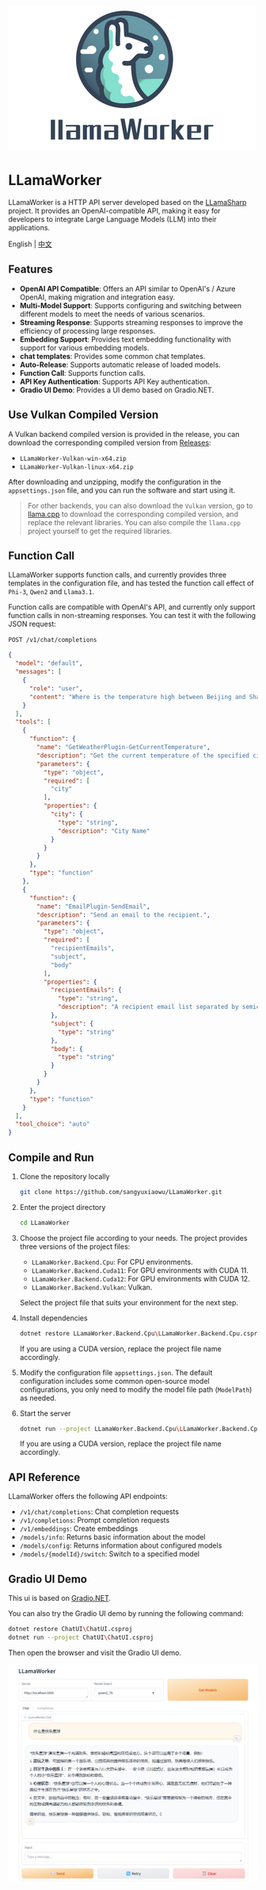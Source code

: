 ![](doc/logo.png)

# LLamaWorker

LLamaWorker is a HTTP API server developed based on the [LLamaSharp](https://github.com/SciSharp/LLamaSharp?wt.mc_id=DT-MVP-5005195) project. It provides an OpenAI-compatible API, making it easy for developers to integrate Large Language Models (LLM) into their applications.

English | [中文](README_CN.md)

## Features

- **OpenAI API Compatible**: Offers an API similar to OpenAI's / Azure OpenAI, making migration and integration easy.
- **Multi-Model Support**: Supports configuring and switching between different models to meet the needs of various scenarios.
- **Streaming Response**: Supports streaming responses to improve the efficiency of processing large responses.
- **Embedding Support**: Provides text embedding functionality with support for various embedding models.
- **chat templates**: Provides some common chat templates.
- **Auto-Release**: Supports automatic release of loaded models.
- **Function Call**: Supports function calls.
- **API Key Authentication**: Supports API Key authentication.
- **Gradio UI Demo**: Provides a UI demo based on Gradio.NET.

## Use Vulkan Compiled Version

A Vulkan backend compiled version is provided in the release, you can download the corresponding compiled version from [Releases](../../releases):

- `LLamaWorker-Vulkan-win-x64.zip`
- `LLamaWorker-Vulkan-linux-x64.zip`

After downloading and unzipping, modify the configuration in the `appsettings.json` file, and you can run the software and start using it.

> For other backends, you can also download the `Vulkan` version, go to [llama.cpp](https://github.com/ggerganov/llama.cpp/releases) to download the corresponding compiled version, and replace the relevant libraries. You can also compile the `llama.cpp` project yourself to get the required libraries.

## Function Call

LLamaWorker supports function calls, and currently provides three templates in the configuration file, and has tested the function call effect of `Phi-3`, `Qwen2` and `Llama3.1`.

Function calls are compatible with OpenAI's API, and currently only support function calls in non-streaming responses. You can test it with the following JSON request:

`POST /v1/chat/completions`

```json
{
  "model": "default",
  "messages": [
    {
      "role": "user",
      "content": "Where is the temperature high between Beijing and Shanghai?"
    }
  ],
  "tools": [
    {
      "function": {
        "name": "GetWeatherPlugin-GetCurrentTemperature",
        "description": "Get the current temperature of the specified city。",
        "parameters": {
          "type": "object",
          "required": [
            "city"
          ],
          "properties": {
            "city": {
              "type": "string",
              "description": "City Name"
            }
          }
        }
      },
      "type": "function"
    },
    {
      "function": {
        "name": "EmailPlugin-SendEmail",
        "description": "Send an email to the recipient.",
        "parameters": {
          "type": "object",
          "required": [
            "recipientEmails",
            "subject",
            "body"
          ],
          "properties": {
            "recipientEmails": {
              "type": "string",
              "description": "A recipient email list separated by semicolons"
            },
            "subject": {
              "type": "string"
            },
            "body": {
              "type": "string"
            }
          }
        }
      },
      "type": "function"
    }
  ],
  "tool_choice": "auto"
}
```

## Compile and Run

1. Clone the repository locally
   ```bash
   git clone https://github.com/sangyuxiaowu/LLamaWorker.git
   ```
2. Enter the project directory
   ```bash
   cd LLamaWorker
   ```
3. Choose the project file according to your needs. The project provides three versions of the project files:
   - `LLamaWorker.Backend.Cpu`: For CPU environments.
   - `LLamaWorker.Backend.Cuda11`: For GPU environments with CUDA 11.
   - `LLamaWorker.Backend.Cuda12`: For GPU environments with CUDA 12.
   - `LLamaWorker.Backend.Vulkan`: Vulkan. 
   
   Select the project file that suits your environment for the next step.
   
4. Install dependencies
   ```bash
   dotnet restore LLamaWorker.Backend.Cpu\LLamaWorker.Backend.Cpu.csproj
   ```
   If you are using a CUDA version, replace the project file name accordingly.
   
5. Modify the configuration file `appsettings.json`. The default configuration includes some common open-source model configurations, you only need to modify the model file path (`ModelPath`) as needed.
   
6. Start the server
   ```bash
   dotnet run --project LLamaWorker.Backend.Cpu\LLamaWorker.Backend.Cpu.csproj
   ```
   If you are using a CUDA version, replace the project file name accordingly.

## API Reference

LLamaWorker offers the following API endpoints:

- `/v1/chat/completions`: Chat completion requests
- `/v1/completions`: Prompt completion requests
- `/v1/embeddings`: Create embeddings
- `/models/info`: Returns basic information about the model
- `/models/config`: Returns information about configured models
- `/models/{modelId}/switch`: Switch to a specified model

## Gradio UI Demo

This ui is based on [Gradio.NET](https://github.com/feiyun0112/Gradio.Net?wt.mc_id=DT-MVP-5005195).

You can also try the Gradio UI demo by running the following command:

```bash
dotnet restore ChatUI\ChatUI.csproj
dotnet run --project ChatUI\ChatUI.csproj
```

Then open the browser and visit the Gradio UI demo.

![](doc/ui.png)
